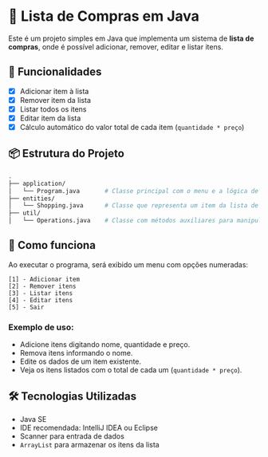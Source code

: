 # 🛒 Lista de Compras em Java

Este é um projeto simples em Java que implementa um sistema de **lista de compras**, onde é possível adicionar, remover, editar e listar itens.

## 📌 Funcionalidades

- [x] Adicionar item à lista
- [x] Remover item da lista
- [x] Listar todos os itens
- [x] Editar item da lista
- [x] Cálculo automático do valor total de cada item (`quantidade * preço`)

## 📦 Estrutura do Projeto

```bash
.
├── application/
│   └── Program.java       # Classe principal com o menu e a lógica de interação
├── entities/
│   └── Shopping.java      # Classe que representa um item da lista de compras
├── util/
│   └── Operations.java    # Classe com métodos auxiliares para manipular a lista
```

## 🧠 Como funciona

Ao executar o programa, será exibido um menu com opções numeradas:
```
[1] - Adicionar item
[2] - Remover itens
[3] - Listar itens
[4] - Editar itens
[5] - Sair
```

### Exemplo de uso:
- Adicione itens digitando nome, quantidade e preço.
- Remova itens informando o nome.
- Edite os dados de um item existente.
- Veja os itens listados com o total de cada um (`quantidade * preço`).

## 🛠️ Tecnologias Utilizadas

- Java SE
- IDE recomendada: IntelliJ IDEA ou Eclipse
- Scanner para entrada de dados
- `ArrayList` para armazenar os itens da lista
